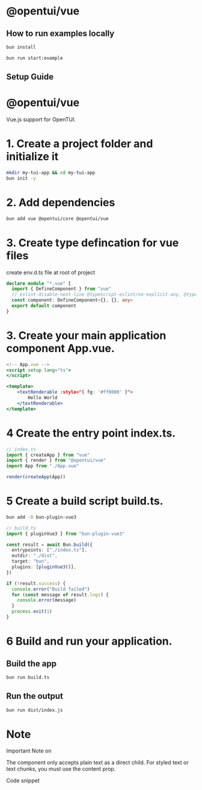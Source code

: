 # @opentui/vue

## How to run examples locally

```bash
bun install
```

```bash
bun run start:example
```

## Setup Guide

# @opentui/vue

Vue.js support for OpenTUI.

# 1. Create a project folder and initialize it

```bash
mkdir my-tui-app && cd my-tui-app
bun init -y
```

# 2. Add dependencies

```bash
bun add vue @opentui/core @opentui/vue
```

# 3. Create type defincation for vue files

create env.d.ts file at root of project

```typescript
declare module "*.vue" {
  import { DefineComponent } from "vue"
  // eslint-disable-next-line @typescript-eslint/no-explicit-any, @typescript-eslint/ban-types
  const component: DefineComponent<{}, {}, any>
  export default component
}
```

# 3. Create your main application component App.vue.

```jsx
<!-- App.vue -->
<script setup lang="ts">
</script>

<template>
    <textRenderable :style="{ fg: '#ff0000' }">
        Hello World
    </textRenderable>
</template>
```

# 4 Create the entry point index.ts.

```ts
// index.ts
import { createApp } from "vue"
import { render } from "@opentui/vue"
import App from "./App.vue"

render(createApp(App))
```

# 5 Create a build script build.ts.

```bash
bun add -D bun-plugin-vue3
```

```ts
// build.ts
import { pluginVue3 } from "bun-plugin-vue3"

const result = await Bun.build({
  entrypoints: ["./index.ts"],
  outdir: "./dist",
  target: "bun",
  plugins: [pluginVue3()],
})

if (!result.success) {
  console.error("Build failed")
  for (const message of result.logs) {
    console.error(message)
  }
  process.exit(1)
}
```

# 6 Build and run your application.

## Build the app

```bash
bun run build.ts
```

## Run the output

```bash
bun run dist/index.js
```

# Note

Important Note on <textRenderable>

The <textRenderable> component only accepts plain text as a direct child. For styled text or text chunks, you must use the content prop.

Code snippet

<script setup lang="ts">
import { blue, bold, t, underline, type TextChunk } from "@opentui/core"

const styledText = t`This is ${underline(blue("styled"))} text.`
const textChunk: TextChunk = bold(`This is a text chunk.`)
</script>

<template>
  <textRenderable :content="styledText" />
  <textRenderable :content="textChunk" />

<textRenderable>This is plain text.</textRenderable>
</template>
